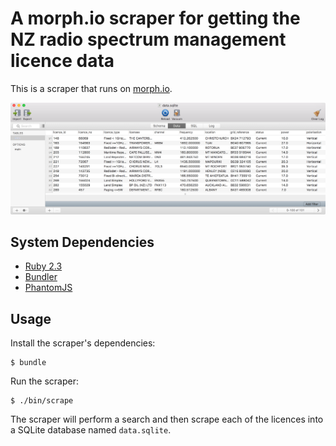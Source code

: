 # A morph.io scraper for getting the NZ radio spectrum management licence data

This is a scraper that runs on
[morph.io](https://morph.io/tatey/new-zealand-radio-spectrum-licenses).

![](schema.png)

## System Dependencies

* [Ruby 2.3](https://www.ruby-lang.org)
* [Bundler](https://rubygems.org/gems/bundler)
* [PhantomJS](http://phantomjs.org)

## Usage

Install the scraper's dependencies:

    $ bundle

Run the scraper:

    $ ./bin/scrape

The scraper will perform a search and then scrape each of the licences into
a SQLite database named `data.sqlite`.
